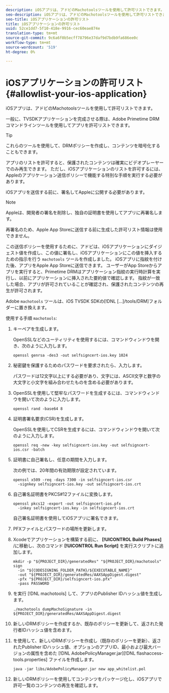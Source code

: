 ```yaml
---
description: iOSアプリは、アドビのMachotoolsツールを使用して許可リストできます。
seo-description: iOSアプリは、アドビのMachotoolsツールを使用して許可リストできます。
seo-title: iOSアプリケーションの許可リスト
title: iOSアプリケーションの許可リスト
uuid: 52ce1dd7-5f10-418e-9916-cec60eae874e
translation-type: tm+mt
source-git-commit: 9c6a6f0b5ecff78796e37daf9d7bdb9fa686ee0c
workflow-type: tm+mt
source-wordcount: '519'
ht-degree: 0%

---
```



# iOSアプリケーションの許可リスト {#allowlist-your-ios-application}

iOSアプリは、アドビのMachotoolsツールを使用して許可リストできます。

一般に、TVSDKアプリケーションを完成させる際は、Adobe Primetime DRMコマンドラインツールを使用してアプリを許可リストできます。

>[!TIP]
>
>これらのツールを使用して、DRMポリシーを作成し、コンテンツを暗号化することもできます。

アプリのリストを許可すると、保護されたコンテンツは確実にビデオプレーヤーでのみ再生できます。 ただし、iOSアプリケーションのリストを許可するには、Appleのアプリケーション送信ポリシーで機能する特別な手順を実行する必要があります。

iOSアプリを送信する前に、署名してAppleに公開する必要があります。

>[!NOTE]
>
>Appleは、開発者の署名を削除し、独自の証明書を使用してアプリに再署名します。

再署名のため、Apple App Storeに送信する前に生成した許可リスト情報は使用できません。

この送信ポリシーを使用するために、アドビは、iOSアプリケーションにダイジェスト値を作成し、この値に署名し、iOSアプリケーションにこの値を挿入するための指示を行う `machotools` ツールを作成しました。 iOSアプリに指紋を付けた後、アプリをApple App Storeに送信できます。 ユーザーがApp Storeからアプリを実行すると、Primetime DRMはアプリケーション指紋の実行時計算を実行し、以前にアプリケーションに挿入された要約値で確認します。 指紋が一致した場合、アプリが許可されていることが確認され、保護されたコンテンツの再生が許可されます。

Adobe `machotools` ツールは、iOS TVSDK SDKの[!DNL [...]/tools/DRM]フォルダーに置き換えます。

使用する手順 `machotools`:

1. キーペアを生成します。

   OpenSSLなどのユーティリティを使用するには、コマンドウィンドウを開き、次のように入力します。

   ```
   openssl genrsa -des3 -out selfsigncert-ios.key 1024
   ```

1. 秘密鍵を保護するためのパスワードを要求されたら、入力します。

   パスワードは12文字以上にする必要があり、文字には、ASCII文字と数字の大文字と小文字を組み合わせたものを含める必要があります。
1. OpenSSLを使用して堅牢なパスワードを生成するには、コマンドウィンドウを開いて次のように入力します。

   ```
   openssl rand -base64 8
   ```

1. 証明書署名要求(CSR)を生成します。

   OpenSSLを使用してCSRを生成するには、コマンドウィンドウを開いて次のように入力します。

   ```
   openssl req -new -key selfsigncert-ios.key -out selfsigncert-ios.csr -batch
   ```

1. 証明書に自己署名し、任意の期間を入力します。

   次の例では、20年間の有効期限が設定されています。

   ```
   openssl x509 -req -days 7300 -in selfsigncert-ios.csr  
     -signkey selfsigncert-ios.key -out selfsigncert-ios.crt
   ```

1. 自己署名証明書をPKCS#12ファイルに変換します。

   ```
   openssl pkcs12 -export -out selfsigncert-ios.pfx  
     -inkey selfsigncert-ios.key -in selfsigncert-ios.crt
   ```

   自己署名証明書を使用してiOSアプリに署名できます。

1. PFXファイルとパスワードの場所を更新します。
1. Xcodeでアプリケーションを構築する前に、 **[!UICONTROL Build Phases]** /に移動し、次のコマンド **[!UICONTROL Run Script]** を実行スクリプトに追加します。

   ```
   mkdir -p "${PROJECT_DIR}/generatedRes" "${PROJECT_DIR}/machotools" sign  
     -in "${CODESIGNING_FOLDER_PATH}/${EXECUTABLE_NAME}"  
     -out "${PROJECT_DIR}/generatedRes/AAXSAppDigest.digest"  
     -pfx "${PROJECT_DIR}/selfsigncert-ios.pfx"  
     -pass PASSWORD
   ```

1. を実行 [!DNL machotools] して、アプリのPublisher IDハッシュ値を生成します。

   ```
   ./machotools dumpMachoSignature -in ${PROJECT_DIR}/generatedRes/AAXSAppDigest.digest
   ```

1. 新しいDRMポリシーを作成するか、既存のポリシーを更新して、返された発行者IDハッシュ値を含めます。
1. を使用して、新しいDRMポリシーを作成し（既存のポリシーを更新）、返されたPublisher IDハッシュ値、オプションのアプリID、最小および最大バージョンの属性を含めた [!DNL AdobePolicyManager.jar][!DNL flashaccess-tools.properties] ファイルを作成します。

   ```
   java -jar libs/AdobePolicyManager.jar new app_whitelist.pol
   ```

1. 新しいDRMポリシーを使用してコンテンツをパッケージ化し、iOSアプリで許可一覧のコンテンツの再生を確認します。
